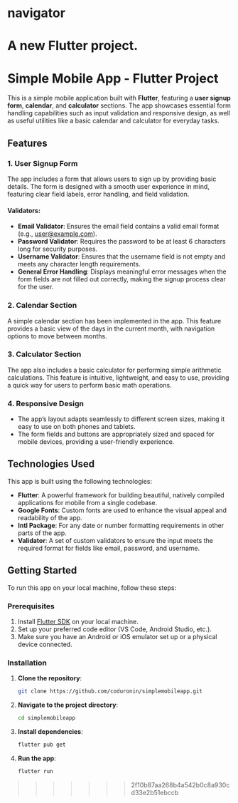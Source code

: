# navigator

A new Flutter project.
=======
# Simple Mobile App - Flutter Project

This is a simple mobile application built with **Flutter**, featuring a **user signup form**, **calendar**, and **calculator** sections. The app showcases essential form handling capabilities such as input validation and responsive design, as well as useful utilities like a basic calendar and calculator for everyday tasks.

## Features

### 1. **User Signup Form**
The app includes a form that allows users to sign up by providing basic details. The form is designed with a smooth user experience in mind, featuring clear field labels, error handling, and field validation. 

#### Validators:
- **Email Validator**: Ensures the email field contains a valid email format (e.g., user@example.com).
- **Password Validator**: Requires the password to be at least 6 characters long for security purposes.
- **Username Validator**: Ensures that the username field is not empty and meets any character length requirements.
- **General Error Handling**: Displays meaningful error messages when the form fields are not filled out correctly, making the signup process clear for the user.

### 2. **Calendar Section**
A simple calendar section has been implemented in the app. This feature provides a basic view of the days in the current month, with navigation options to move between months.

### 3. **Calculator Section**
The app also includes a basic calculator for performing simple arithmetic calculations. This feature is intuitive, lightweight, and easy to use, providing a quick way for users to perform basic math operations.

### 4. **Responsive Design**
- The app’s layout adapts seamlessly to different screen sizes, making it easy to use on both phones and tablets.
- The form fields and buttons are appropriately sized and spaced for mobile devices, providing a user-friendly experience.

## Technologies Used

This app is built using the following technologies:
- **Flutter**: A powerful framework for building beautiful, natively compiled applications for mobile from a single codebase.
- **Google Fonts**: Custom fonts are used to enhance the visual appeal and readability of the app.
- **Intl Package**: For any date or number formatting requirements in other parts of the app.
- **Validator**: A set of custom validators to ensure the input meets the required format for fields like email, password, and username.

## Getting Started

To run this app on your local machine, follow these steps:

### Prerequisites

1. Install [Flutter SDK](https://flutter.dev/docs/get-started/install) on your local machine.
2. Set up your preferred code editor (VS Code, Android Studio, etc.).
3. Make sure you have an Android or iOS emulator set up or a physical device connected.

### Installation

1. **Clone the repository**:
   ```bash
   git clone https://github.com/coduronin/simplemobileapp.git
   ```

2. **Navigate to the project directory**:
   ```bash
   cd simplemobileapp
   ```

3. **Install dependencies**:
   ```bash
   flutter pub get
   ```

4. **Run the app**:
   ```bash
   flutter run
   ```
>>>>>>> 2f10b87aa268b4a542b0c8a930cd33e2b51ebccb
